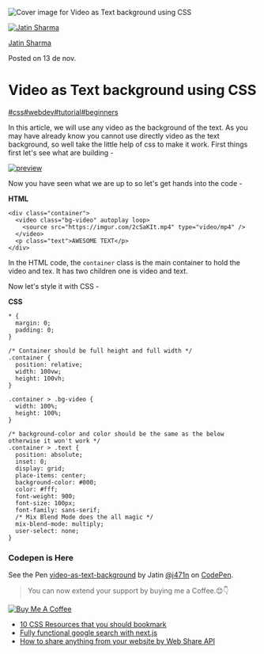 ![Cover image for Video as Text background using CSS](https://res.cloudinary.com/practicaldev/image/fetch/s--s1U7lI89--/c_imagga_scale,f_auto,fl_progressive,h_420,q_auto,w_1000/https://dev-to-uploads.s3.amazonaws.com/uploads/articles/8cxadty45492bkswuf2i.png)

[![Jatin Sharma](https://res.cloudinary.com/practicaldev/image/fetch/s--6HN7dTzY--/c_fill,f_auto,fl_progressive,h_50,q_auto,w_50/https://dev-to-uploads.s3.amazonaws.com/uploads/user/profile_image/495014/14a7b692-e1b9-4db5-a6fd-be595b7a856b.png)](https://dev.to/j471n)

[Jatin Sharma](https://dev.to/j471n)

Posted on 13 de nov.

# Video as Text background using CSS

[#css](https://dev.to/t/css)[#webdev](https://dev.to/t/webdev)[#tutorial](https://dev.to/t/tutorial)[#beginners](https://dev.to/t/beginners)

In this article, we will use any video as the background of the text. As you may have already know you cannot use directly video as the text background, so well take the little help of css to make it work. First things first let's see what are building -

[![preview](https://res.cloudinary.com/practicaldev/image/fetch/s--vFDafuGE--/c_limit%2Cf_auto%2Cfl_progressive%2Cq_66%2Cw_880/https://i.imgur.com/mp1uZmU.gif)](https://res.cloudinary.com/practicaldev/image/fetch/s--vFDafuGE--/c_limit%2Cf_auto%2Cfl_progressive%2Cq_66%2Cw_880/https://i.imgur.com/mp1uZmU.gif)

Now you have seen what we are up to so let's get hands into the code -

**HTML**

```
<div class="container">
  <video class="bg-video" autoplay loop>
    <source src="https://imgur.com/2cSaKIt.mp4" type="video/mp4" />
  </video>
  <p class="text">AWESOME TEXT</p>
</div>
```



In the HTML code, the `container` class is the main container to hold the video and tex. It has two children one is video and text.

Now let's style it with CSS -

**CSS**

```
* {
  margin: 0;
  padding: 0;
}

/* Container should be full height and full width */
.container {
  position: relative;
  width: 100vw;
  height: 100vh;
}

.container > .bg-video {
  width: 100%;
  height: 100%;
}

/* background-color and color should be the same as the below otherwise it won't work */
.container > .text {
  position: absolute;
  inset: 0;
  display: grid;
  place-items: center;
  background-color: #000;
  color: #fff;
  font-weight: 900;
  font-size: 100px;
  font-family: sans-serif;
  /* Mix Blend Mode does the all magic */
  mix-blend-mode: multiply;
  user-select: none;
}
```



### Codepen is Here

See the Pen [video-as-text-background](https://codepen.io/j471n/pen/WNEgRQe) by Jatin [@j471n](https://codepen.io/j471n) on [CodePen](https://codepen.io/).

> You can now extend your support by buying me a Coffee.😊👇

[![Buy Me A Coffee](https://res.cloudinary.com/practicaldev/image/fetch/s--Rb9xKs4G--/c_limit%2Cf_auto%2Cfl_progressive%2Cq_auto%2Cw_880/https://cdn.buymeacoffee.com/buttons/v2/default-yellow.png)](https://www.buymeacoffee.com/j471n)

- [10 CSS Resources that you should bookmark](https://dev.to/j471n/10-css-resources-that-you-should-bookmark-46l6)
- [Fully functional google search with next.js](https://dev.to/j471n/fully-functional-google-clone-with-nextjs-223o)
- [How to share anything from your website by Web Share API](https://dev.to/j471n/how-to-share-anything-from-your-website-by-web-share-api-1h5g)